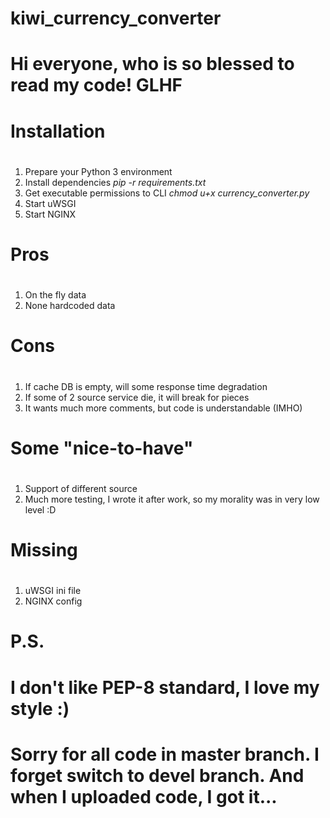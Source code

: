 # kiwi_currency_converter

#
# Hi everyone, who is so blessed to read my code! GLHF
#


#
# Installation
#
1. Prepare your Python 3 environment
2. Install dependencies *pip -r requirements.txt*
3. Get executable permissions to CLI *chmod u+x currency_converter.py*
4. Start uWSGI
5. Start NGINX

#
# Pros
#
1. On the fly data
2. None hardcoded data

#
# Cons
#
1. If cache DB is empty, will some response time degradation
2. If some of 2 source service die, it will break for pieces
3. It wants much more comments, but code is understandable (IMHO)

#
# Some "nice-to-have"
#
1. Support of different source
2. Much more testing, I wrote it after work, so my morality was in very low level :D

#
# Missing
#
1. uWSGI ini file
2. NGINX config

#
# P.S.
#
# I don't like PEP-8 standard, I love my style :)
# Sorry for all code in master branch. I forget switch to devel branch. And when I uploaded code, I got it...

